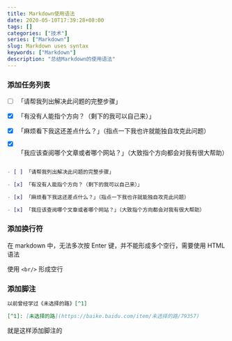 ```yaml
---
title: Markdown使用语法
date: 2020-05-10T17:39:28+08:00
tags: []
categories: ["技术"]
series: ["Markdown"]
slug: Markdown uses syntax
keywords: ["Markdown"]
description: "总结Markdown的使用语法"
---
```


### 添加任务列表

- [ ] 「请帮我列出解决此问题的完整步骤」

- [x] 「有没有人能指个方向？（剩下的我可以自己来）」

- [x] 「麻烦看下我这还差点什么？」（指点一下我也许就能独自攻克此问题）

- [x] 「我应该查阅哪个文章或者哪个网站？」（大致指个方向都会对我有很大帮助）

```markdown

- [ ] 「请帮我列出解决此问题的完整步骤」

- [x] 「有没有人能指个方向？（剩下的我可以自己来）」

- [x] 「麻烦看下我这还差点什么？」（指点一下我也许就能独自攻克此问题）

- [x] 「我应该查阅哪个文章或者哪个网站？」（大致指个方向都会对我有很大帮助）
```

### 添加换行符

在 markdown 中，无法多次按 Enter 键，并不能形成多个空行，需要使用 HTML 语法

使用 `<br/>` 形成空行

### 添加脚注

```markdown
以前曾经学过《未选择的路》[^1]

[^1]: [未选择的路](https://baike.baidu.com/item/未选择的路/79357)
```

就是这样添加脚注的